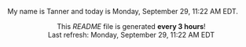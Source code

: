 My name is Tanner and today is Monday, September 29, 11:22 AM EDT.

<p align="center">This <i>README</i> file is generated <b>every 3 hours</b>!</br>Last refresh: Monday, September 29, 11:22 AM EDT<br /></p>
